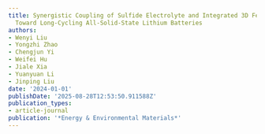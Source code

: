 ```yaml
---
title: Synergistic Coupling of Sulfide Electrolyte and Integrated 3D FeS2 Electrode
  Toward Long-Cycling All-Solid-State Lithium Batteries
authors:
- Wenyi Liu
- Yongzhi Zhao
- Chengjun Yi
- Weifei Hu
- Jiale Xia
- Yuanyuan Li
- Jinping Liu
date: '2024-01-01'
publishDate: '2025-08-28T12:53:50.911588Z'
publication_types:
- article-journal
publication: '*Energy & Environmental Materials*'
---
```

